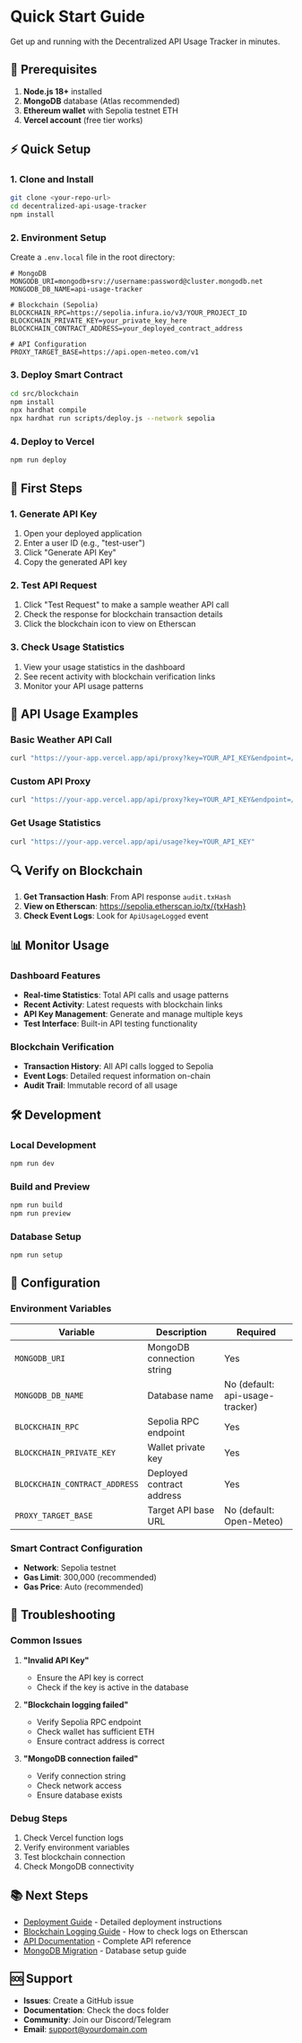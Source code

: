 # Quick Start Guide

Get up and running with the Decentralized API Usage Tracker in minutes.

## 🚀 Prerequisites

1. **Node.js 18+** installed
2. **MongoDB** database (Atlas recommended)
3. **Ethereum wallet** with Sepolia testnet ETH
4. **Vercel account** (free tier works)

## ⚡ Quick Setup

### 1. Clone and Install
```bash
git clone <your-repo-url>
cd decentralized-api-usage-tracker
npm install
```

### 2. Environment Setup
Create a `.env.local` file in the root directory:
```env
# MongoDB
MONGODB_URI=mongodb+srv://username:password@cluster.mongodb.net
MONGODB_DB_NAME=api-usage-tracker

# Blockchain (Sepolia)
BLOCKCHAIN_RPC=https://sepolia.infura.io/v3/YOUR_PROJECT_ID
BLOCKCHAIN_PRIVATE_KEY=your_private_key_here
BLOCKCHAIN_CONTRACT_ADDRESS=your_deployed_contract_address

# API Configuration
PROXY_TARGET_BASE=https://api.open-meteo.com/v1
```

### 3. Deploy Smart Contract
```bash
cd src/blockchain
npm install
npx hardhat compile
npx hardhat run scripts/deploy.js --network sepolia
```

### 4. Deploy to Vercel
```bash
npm run deploy
```

## 🎯 First Steps

### 1. Generate API Key
1. Open your deployed application
2. Enter a user ID (e.g., "test-user")
3. Click "Generate API Key"
4. Copy the generated API key

### 2. Test API Request
1. Click "Test Request" to make a sample weather API call
2. Check the response for blockchain transaction details
3. Click the blockchain icon to view on Etherscan

### 3. Check Usage Statistics
1. View your usage statistics in the dashboard
2. See recent activity with blockchain verification links
3. Monitor your API usage patterns

## 🔗 API Usage Examples

### Basic Weather API Call
```bash
curl "https://your-app.vercel.app/api/proxy?key=YOUR_API_KEY&endpoint=/forecast&latitude=52.52&longitude=13.41&hourly=temperature_2m&tag=weather:v1"
```

### Custom API Proxy
```bash
curl "https://your-app.vercel.app/api/proxy?key=YOUR_API_KEY&endpoint=/your-endpoint&param1=value1&tag=custom:v1"
```

### Get Usage Statistics
```bash
curl "https://your-app.vercel.app/api/usage?key=YOUR_API_KEY"
```

## 🔍 Verify on Blockchain

1. **Get Transaction Hash**: From API response `audit.txHash`
2. **View on Etherscan**: https://sepolia.etherscan.io/tx/{txHash}
3. **Check Event Logs**: Look for `ApiUsageLogged` event

## 📊 Monitor Usage

### Dashboard Features
- **Real-time Statistics**: Total API calls and usage patterns
- **Recent Activity**: Latest requests with blockchain links
- **API Key Management**: Generate and manage multiple keys
- **Test Interface**: Built-in API testing functionality

### Blockchain Verification
- **Transaction History**: All API calls logged to Sepolia
- **Event Logs**: Detailed request information on-chain
- **Audit Trail**: Immutable record of all usage

## 🛠️ Development

### Local Development
```bash
npm run dev
```

### Build and Preview
```bash
npm run build
npm run preview
```

### Database Setup
```bash
npm run setup
```

## 🔧 Configuration

### Environment Variables
| Variable | Description | Required |
|----------|-------------|----------|
| `MONGODB_URI` | MongoDB connection string | Yes |
| `MONGODB_DB_NAME` | Database name | No (default: api-usage-tracker) |
| `BLOCKCHAIN_RPC` | Sepolia RPC endpoint | Yes |
| `BLOCKCHAIN_PRIVATE_KEY` | Wallet private key | Yes |
| `BLOCKCHAIN_CONTRACT_ADDRESS` | Deployed contract address | Yes |
| `PROXY_TARGET_BASE` | Target API base URL | No (default: Open-Meteo) |

### Smart Contract Configuration
- **Network**: Sepolia testnet
- **Gas Limit**: 300,000 (recommended)
- **Gas Price**: Auto (recommended)

## 🚨 Troubleshooting

### Common Issues

1. **"Invalid API Key"**
   - Ensure the API key is correct
   - Check if the key is active in the database

2. **"Blockchain logging failed"**
   - Verify Sepolia RPC endpoint
   - Check wallet has sufficient ETH
   - Ensure contract address is correct

3. **"MongoDB connection failed"**
   - Verify connection string
   - Check network access
   - Ensure database exists

### Debug Steps
1. Check Vercel function logs
2. Verify environment variables
3. Test blockchain connection
4. Check MongoDB connectivity

## 📚 Next Steps

- [Deployment Guide](DEPLOYMENT_GUIDE.md) - Detailed deployment instructions
- [Blockchain Logging Guide](BLOCKCHAIN_LOGGING.md) - How to check logs on Etherscan
- [API Documentation](API_EXAMPLES.md) - Complete API reference
- [MongoDB Migration](MONGODB_MIGRATION.md) - Database setup guide

## 🆘 Support

- **Issues**: Create a GitHub issue
- **Documentation**: Check the docs folder
- **Community**: Join our Discord/Telegram
- **Email**: support@yourdomain.com
